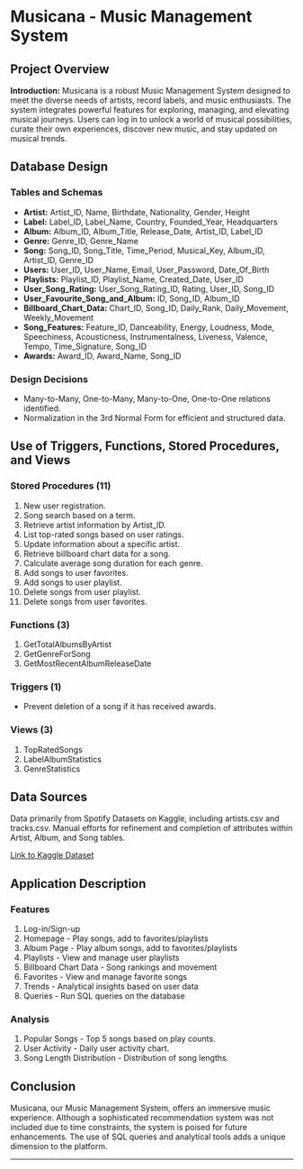 # Musicana - Music Management System

## Project Overview


**Introduction:**
Musicana is a robust Music Management System designed to meet the diverse needs of artists, record labels, and music enthusiasts. The system integrates powerful features for exploring, managing, and elevating musical journeys. Users can log in to unlock a world of musical possibilities, curate their own experiences, discover new music, and stay updated on musical trends.

## Database Design

### Tables and Schemas
- **Artist:** Artist_ID, Name, Birthdate, Nationality, Gender, Height
- **Label:** Label_ID, Label_Name, Country, Founded_Year, Headquarters
- **Album:** Album_ID, Album_Title, Release_Date, Artist_ID, Label_ID
- **Genre:** Genre_ID, Genre_Name
- **Song:** Song_ID, Song_Title, Time_Period, Musical_Key, Album_ID, Artist_ID, Genre_ID
- **Users:** User_ID, User_Name, Email, User_Password, Date_Of_Birth
- **Playlists:** Playlist_ID, Playlist_Name, Created_Date, User_ID
- **User_Song_Rating:** User_Song_Rating_ID, Rating, User_ID, Song_ID
- **User_Favourite_Song_and_Album:** ID, Song_ID, Album_ID
- **Billboard_Chart_Data:** Chart_ID, Song_ID, Daily_Rank, Daily_Movement, Weekly_Movement
- **Song_Features:** Feature_ID, Danceability, Energy, Loudness, Mode, Speechiness, Acousticness, Instrumentalness, Liveness, Valence, Tempo, Time_Signature, Song_ID
- **Awards:** Award_ID, Award_Name, Song_ID

### Design Decisions
- Many-to-Many, One-to-Many, Many-to-One, One-to-One relations identified.
- Normalization in the 3rd Normal Form for efficient and structured data.


## Use of Triggers, Functions, Stored Procedures, and Views

### Stored Procedures (11)
1. New user registration.
2. Song search based on a term.
3. Retrieve artist information by Artist_ID.
4. List top-rated songs based on user ratings.
5. Update information about a specific artist.
6. Retrieve billboard chart data for a song.
7. Calculate average song duration for each genre.
8. Add songs to user favorites.
9. Add songs to user playlist.
10. Delete songs from user playlist.
11. Delete songs from user favorites.

### Functions (3)
1. GetTotalAlbumsByArtist
2. GetGenreForSong
3. GetMostRecentAlbumReleaseDate

### Triggers (1)
- Prevent deletion of a song if it has received awards.

### Views (3)
1. TopRatedSongs
2. LabelAlbumStatistics
3. GenreStatistics

## Data Sources

Data primarily from Spotify Datasets on Kaggle, including artists.csv and tracks.csv. Manual efforts for refinement and completion of attributes within Artist, Album, and Song tables.

[Link to Kaggle Dataset](https://www.kaggle.com/datasets/lehaknarnauli/spotify-datasets?select=artists.csv)

## Application Description

### Features
1. Log-in/Sign-up
2. Homepage - Play songs, add to favorites/playlists
3. Album Page - Play album songs, add to favorites/playlists
4. Playlists - View and manage user playlists
5. Billboard Chart Data - Song rankings and movement
6. Favorites - View and manage favorite songs
7. Trends - Analytical insights based on user data
8. Queries - Run SQL queries on the database

### Analysis

1. Popular Songs - Top 5 songs based on play counts.
2. User Activity - Daily user activity chart.
3. Song Length Distribution - Distribution of song lengths.

## Conclusion

Musicana, our Music Management System, offers an immersive music experience. Although a sophisticated recommendation system was not included due to time constraints, the system is poised for future enhancements. The use of SQL queries and analytical tools adds a unique dimension to the platform.

---

